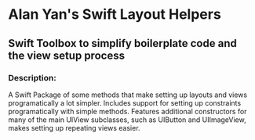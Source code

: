 # Alan Yan's Swift Layout Helpers

## Swift Toolbox to simplify boilerplate code and the view setup process

### Description:

A Swift Package of some methods that make setting up layouts and views programatically a lot simpler. Includes support for setting up constraints programatically with simple methods. Features additional constructors for many of the main UIView subclasses, such as UIButton and UIImageView, makes setting up repeating views easier. 
